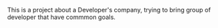This is a project about a Developer's company, trying to bring group of developer that have commmon goals.
